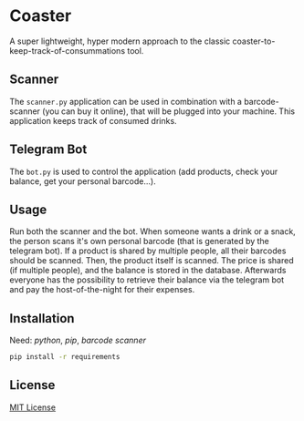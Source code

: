 # Coaster

A super lightweight, hyper modern approach to the classic coaster-to-keep-track-of-consummations tool.

## Scanner

The `scanner.py` application can be used in combination with a barcode-scanner (you can buy it online), that will be plugged into your machine. This application keeps track of consumed drinks.

## Telegram Bot

The `bot.py` is used to control the application (add products, check your balance, get your personal barcode...).

## Usage

Run both the scanner and the bot. 
When someone wants a drink or a snack, the person scans it's own personal barcode (that is generated by the telegram bot).
If a product is shared by multiple people, all their barcodes should be scanned. 
Then, the product itself is scanned.
The price is shared (if multiple people), and the balance is stored in the database.
Afterwards everyone has the possibility to retrieve their balance via the telegram bot and pay the host-of-the-night for their expenses. 

## Installation

Need: _python_, _pip_, _barcode scanner_

```bash
pip install -r requirements
```

## License

[MIT License](LICENSE.md)